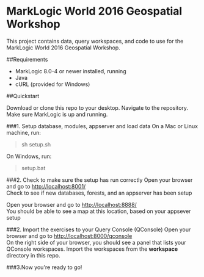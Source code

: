 # MarkLogic World 2016 Geospatial Workshop
This project contains data, query workspaces, and code to use for the MarkLogic World 2016 Geospatial Workshop.

##Requirements
* MarkLogic 8.0-4 or newer installed, running
* Java
* cURL (provided for Windows)

##Quickstart

Download or clone this repo to your desktop. Navigate to the repository.
Make sure MarkLogic is up and running.

###1. Setup database, modules, appserver and load data
On a Mac or Linux machine, run:  
>sh setup.sh

On Windows, run:  
>setup.bat

###2. Check to make sure the setup has run correctly
Open your browser and go to [http://localhost:8001/]([http://localhost:8001/])   
Check to see if new databases, forests, and an appserver has been setup

Open your browser and go to [http://localhost:8888/]([http://localhost:8888/])   
You should be able to see a map at this location, based on your appsever setup

###2. Import the exercises to your Query Console (QConsole)
Open your browser and go to [http://localhost:8000/qconsole]([http://localhost:8000/qconsole/])  
On the right side of your browser, you should see a panel that lists your QConsole workspaces. Import the workspaces from the **workspace** directory in this repo.

###3.Now you're ready to go!
